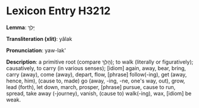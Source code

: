 # Lexicon Entry H3212

**Lemma**: יָלַךְ

**Transliteration (xlit)**: yâlak

**Pronunciation**: yaw-lak'

**Description**:
a primitive root (compare הָלַךְ); to walk (literally or figuratively); causatively, to carry (in various senses); [idiom] again, away, bear, bring, carry (away), come (away), depart, flow, [phrase] follow(-ing), get (away, hence, him), (cause to, made) go (away, -ing, -ne, one's way, out), grow, lead (forth), let down, march, prosper, [phrase] pursue, cause to run, spread, take away (-journey), vanish, (cause to) walk(-ing), wax, [idiom] be weak.
